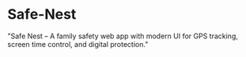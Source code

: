 # Safe-Nest
"Safe Nest – A family safety web app with modern UI for GPS tracking, screen time control, and digital protection."
